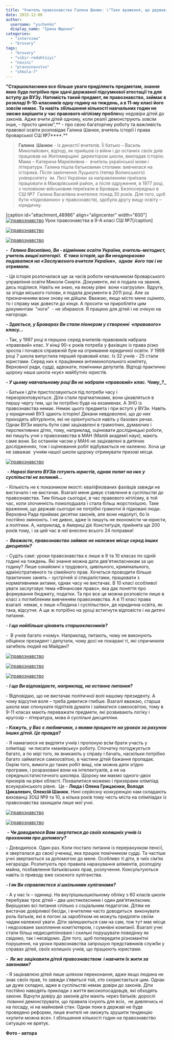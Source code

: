 ```yaml
---
title: "Учитель правознавства Галина Шанюк: \"Таке враження, що державі не потрібні грамотні й підковані люди\""
date: 2015-12-08
author: 
  username: "yschenko"
  display_name: "Ірина Ющенко"
categories: 
  - "interview"
  - "brovary"
tags: 
  - "brovary"
  - "vibir-redaktsiyi"
  - "novini"
  - "pravoznavstvo"
  - "shkola-7"
---
```


**"Старшокласники все більше уваги приділяють предметам, знання яких буде потрібно при здачі державної підсумкової атестації та для вступу до ВУЗу. Натомість такий предмет, як правознавство, займає в розкладі 9-10-класників одну годину на тиждень, а в 11-му класі його зовсім немає. Та навіть збільшення кількості навчальних годин не зможе вирішити у час правового нігілізму пробле**му недовіри дітей до законів. Адже вчити дітей одному, коли реалії демонструють зовсім інше, - просто цинізм",** - про свою багаторічну роботу та важливість правової освіти розповідає Галина Шанюк, вчитель історії і права броварської СШ №7****.**

> **Галина  Шанюк** - із династії вчителів. Її батько – Василь Миколайович, відтоді, як прийшов із війни і до останніх своїх днів працював на Житомирщині  директором школи, викладав історію. Мама – Катерина Маркіянівна -  вчитель української мови і літератури. Галина пішла батьковими стопами: вивчилася на історика. Після закінчення Луцького (тепер Волинського) університету  ім. Лесі Українки за направленням приїхала працювати в Макарівський район, а після одруження, в 1977 році, з чоловіком-військовим переїхали в Бровари. Безпосередньо в СШ №7  Галина Василівна вчителює понад 30 років. Для того, щоб бути «підкованою» у правознавстві, здобула другу вищу освіту – юридичну.

\[caption id="attachment\_48986" align="aligncenter" width="600"\][![правознавство](https://mpz.brovary.org/wp-content/uploads/2015/12/SAM_3354.jpg)](https://mpz.brovary.org/wp-content/uploads/2015/12/SAM_3354.jpg) Урок правознавства в 9-А класі СШ №7\[/caption\]

[![правознавство](https://mpz.brovary.org/wp-content/uploads/2015/12/SAM_3356.jpg)](https://mpz.brovary.org/wp-content/uploads/2015/12/SAM_3356.jpg)

[![правознавство](https://mpz.brovary.org/wp-content/uploads/2015/12/SAM_3362.jpg)](https://mpz.brovary.org/wp-content/uploads/2015/12/SAM_3362.jpg)

**_\-_**  _**Галино Василівно, Ви - відмінник освіти України, вчитель-методист, учитель вищої категорії.**_  **_Є така_** **_історія, що Ви неодноразово подавалися на «Заслуженого вчителя України»,  однак  його так і не отримали._**

\- Ця історія розпочалася ще за часів роботи начальником броварського управління освіти Миколи Скирти. Документи, які я подала на звання, десь поділися. Навіть не знаю, на якому рівні  вони «загрузли». Вдруге, за згоди міського голови, я подала документи в 2011 році. Але за призначенням вони знову не дійшли. Вважаю, якщо місто мене оцінило, то і справу має довести до кінця. А просити чи приробляти цим документам  "ноги"  - не збираюся. Я працюю для дітей і не очікую на нагороди.

**_\- Здається, у Броварах Ви стали піонером у створенні  «правового» класу…_**

\- Так, у 1997 році я першою серед вчителів-правовиків набрала «правовий» клас. У кінці 90-х років потреба у фахівцях із права різко зросла і почався справжній бум на отримання юридичної освіти. У 1999 році 7 школа випустила перший правовий клас. Із 32 учнів - 25 стали юристами. Серед них є працівники антимонопольного комітету, Верховної ради, судді, адвокати, помічники депутатів. Відтоді практично щороку наша школа «кує» майбутніх юристів.

**_\- У цьому навчальному році Ви не набрали «правовий» клас._ _Чому__?_**

\- Батьки і діти пристосовуються під потреби часу і переорієнтовуються. Діти стали прагматиками, вони цікавляться в першу чергу тим, що їм потрібно буде на екзаменах. А ЗНО із правознавства немає. Немає цього предмета і при вступі у ВУЗи. Навіть у юридичний ВУЗ здають історію! Декани невдоволені, що до них приходять абітурієнти, які не орієнтуються навіть у базових речах. Однак ВУЗи мають бути самі зацікавлені в грамотних, думаючих і перспективних дітях, тому, наприклад, оцінювати дослідницькі роботи, які пишуть учні з правознавства в МАН (Малій академії наук), мають саме вони. Бо останнім часом у МАНі не зацікавлені в дитячих дослідженнях, тож і оцінювання робіт відбувається не належно. Хоча це не заважає  учням нашої школи щороку отримувати призові місця.

[![правознавство](https://mpz.brovary.org/wp-content/uploads/2015/12/SAM_3380.jpg)](https://mpz.brovary.org/wp-content/uploads/2015/12/SAM_3380.jpg)

 **_-_** **_Наразі багато ВУЗів готують юристів, однак попит на них у суспільстві не великий…_**

\- Кількість не є показником якості: кваліфікованих фахівців завжди не вистачало і не вистачає. Взагалі мене дивує ставлення в суспільстві до правознавства. Тим більше сьогодні, в час правового нігілізму, в той час, коли злочинність помолодшала і стала більш жорстокішою. Таке враження, що державі сьогодні не потрібні грамотні й підковані люди. Верховна Рада приймає десятки законів, але вони недолугі, бо їх постійно змінюють. І не дивно, адже їх пишуть не економісти чи юристи, а політики. А, наприклад, в Америці діє Конституція, прийнята ще 200 років тому, і за цей час в неї внесено всього 24 поправки!

**_\-  Вважаєте, правознавство займає не належне місце серед інших дисциплін?_**

\- Судіть самі: уроки правознавства є лише в 9 та 10 класах по одній годині на тиждень. Які знання можна дати дев'ятикласникам за цю годину? Лише ознайомчі з трудового, цивільного, кримінального, адміністративного та сімейного прав. Хочеться проводити більше практичних занять – зустрічей зі спеціалістами, працювати з нормативними актами, однак часу не вистачає. В 10 класі особливої уваги заслуговує тема «Фінансове право», яка дає поняття про формування бюджету, податки. Та про все це можна розповісти лише в класі з поглибленим вивченням правознавства. А в 11 класі права взагалі  немає, є лише «Людина і суспільство», де юридична освіта, як така, відсутня. А ще ж потрібно на уроці встигнути відповісти і на дитячі питання.

\- **_І що найбільше цікавить старшокласників?_**

\-  В учнів багато «чому». Наприклад, питають, чому не виконують обіцянок президент і депутати, чому досі не покарані ті, які спричинили загибель людей на Майдані?

[![правознавство](https://mpz.brovary.org/wp-content/uploads/2015/12/SAM_3358.jpg)](https://mpz.brovary.org/wp-content/uploads/2015/12/SAM_3358.jpg)

[![правознавство](https://mpz.brovary.org/wp-content/uploads/2015/12/SAM_3365.jpg)](https://mpz.brovary.org/wp-content/uploads/2015/12/SAM_3365.jpg)

[![правознавство](https://mpz.brovary.org/wp-content/uploads/2015/12/SAM_3368.jpg)](https://mpz.brovary.org/wp-content/uploads/2015/12/SAM_3368.jpg)

\- **_І що Ви відповідаєте, наприклад, на останнє питання?_**

\- Відповідаю, що не вистачає політичної волі нашому президенту. А чому відсутня воля – треба дивитися глибше. Взагалі вважаю, старша школа має спонукати підлітків думати і займатися самоосвітою, тому в 9-11 класах мають переважати предмети, які розвивають логіку і кругозір – література, мова й суспільні дисципліни.

**_\- Кажуть, у Вас є любимчики, з якими працюєте на уроках за рахунок інших дітей. Це правда?_**

\- Я намагаюся не виділяти учнів і пропоную всім брати участь у олімпіаді  чи писати «манівську» роботу. Спочатку погоджується багато, а по мірі того, як вникають у справу і бачать, наскільки потрібно багато займатися самоосвітою, в частини дітей бажання пропадає. Окрім того, вимоги до таких робіт вищі, ніж можна дати згідно програми, і розраховані вони на інтелектуалів, а не на середньостатистичного школяра. Щороку ми маємо одного-двох призерів на рівні області. Похвалитися можемо і призерами олімпіад всеукраїнського рівня.  Це - **Люда і Олена Грицаєнки, Володя Цикалевич, Олексій Шанюк**. Нині серйозну конкуренцію нам складають вихованці ЗОШ №9 та 10, а кілька років тому честь міста на олімпіадах із правознавства захищали лише мої учні.

[![правознавство](https://mpz.brovary.org/wp-content/uploads/2015/12/SAM_3358.jpg)](https://mpz.brovary.org/wp-content/uploads/2015/12/SAM_3358.jpg)

[![правознавство](https://mpz.brovary.org/wp-content/uploads/2015/12/SAM_3352.jpg)](https://mpz.brovary.org/wp-content/uploads/2015/12/SAM_3352.jpg)

 **_-_** **_Чи доводилося Вам звертатися до своїх колишніх учнів із проханням про допомогу?_**

\- Доводилося. Один раз. Коли постало питання із перерахунком пенсії, я зверталася до своєї учениці, яка працює помічником судді. Та частіше учні звертаються за допомогою до мене. Особливо ті діти, в чиїх сім’ях негаразди. Розпитують про правила нарахування аліментів, розподілу майна, позбавлення батьківських прав, розлучення. Консультуються навіть із приводу вже скоєного хуліганства.

**_\- І як Ви справляєтеся зі шкільними хуліганами?_**

\- А у нас їх – одиниці. На внутрішньошкільному обліку з 60 класів школи перебуває троє дітей – два шестикласники і один дев’ятикласник. Вирішуємо всі питання спільно з соціальним педагогом. Дітям не вистачає довірливої бесіди, і вчителям часто доводиться  виконувати роль батьків, які в погоні за заробітком не можуть приділяти своїм чадам належної уваги. Діти залишаються сам на сам, тож тут має місце і недозоване захоплення комп’ютером, і сумнівні компанії. Взагалі учні стали більш недисципліновані і схильні порушувати поведінку як свідомо, так і несвідомо. Для того, щоб попередити різноманітні порушення, на уроки правознавства запрошую представників служби у справах дітей, своїх колишніх учнів, що працюють юристами.

**_\-  Як же зацікавити дітей правознавством  і навчити їх жити за законами?_**

\- Я зацікавлюю дітей лише шляхом переконання, адже якщо людина не знає своїх прав, то завжди з’явиться той, хто скористається цим. Однак це дуже складно, адже в суспільстві немає довіри до законів. Діти постійно наводять приклади з життя високопосадовців, які обходять закони. Відчути довіру до законів діти мають через батьків: дорослі  повинні демонструвати, що правила існують для всіх,  не дивлячись ні на посаду, ні на майновий стан. Однак поки в державі не буде проведено реформи, лише вчителі не зможуть зрушити тенденцію «купити можна все». І збільшення кількості годин на правознавство ситуацію не врятує.

**Фото - автора**
